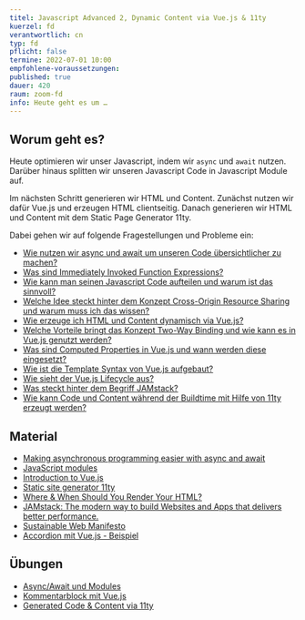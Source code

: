 ```yaml
---
titel: Javascript Advanced 2, Dynamic Content via Vue.js & 11ty
kuerzel: fd
verantwortlich: cn
typ: fd
pflicht: false
termine: 2022-07-01 10:00
empfohlene-voraussetzungen: 
published: true
dauer: 420
raum: zoom-fd
info: Heute geht es um …
---
```


## Worum geht es?

Heute optimieren wir unser Javascript, indem wir `async` und `await` nutzen. Darüber hinaus splitten wir unseren Javascript Code in Javascript Module auf. 

Im nächsten Schritt generieren wir HTML und Content. Zunächst nutzen wir dafür Vue.js und erzeugen HTML clientseitig. Danach generieren wir HTML und Content mit dem Static Page Generator 11ty. 

Dabei gehen wir auf folgende Fragestellungen und Probleme ein:

- [Wie nutzen wir async und await um unseren Code übersichtlicher zu machen?](https://developer.mozilla.org/en-US/docs/Learn/JavaScript/Asynchronous/Async_await)
- [Was sind Immediately Invoked Function Expressions?](https://www.mediaevent.de/javascript/self-executing-functions.html)
- [Wie kann man seinen Javascript Code aufteilen und warum ist das sinnvoll?](https://developer.mozilla.org/en-US/docs/Web/JavaScript/Guide/Modules)
- [Welche Idee steckt hinter dem Konzept Cross-Origin Resource Sharing und warum muss ich das wissen?](https://developer.mozilla.org/de/docs/Web/HTTP/CORS)
- [Wie erzeuge ich HTML und Content dynamisch via Vue.js?](https://vuejs.org/v2/guide/)
- [Welche Vorteile bringt das Konzept Two-Way Binding und wie kann es in Vue.js genutzt werden?](https://www.digitalocean.com/community/tutorials/vuejs-v-model-two-way-binding)
- [Was sind Computed Properties in Vue.js und wann werden diese eingesetzt?](https://vuejs.org/v2/guide/computed.html)
- [Wie ist die Template Syntax von Vue.js aufgebaut?](https://vuejs.org/v2/guide/syntax.html)
- [Wie sieht der Vue.js Lifecycle aus?](https://vuejs.org/v2/guide/instance.html#Lifecycle-Diagram)
- [Was steckt hinter dem Begriff JAMstack?](https://jamstack.org/)
- [Wie kann Code und Content während der Buildtime mit Hilfe von 11ty erzeugt werden?](https://www.11ty.dev/)

## Material
- [Making asynchronous programming easier with async and await](https://developer.mozilla.org/en-US/docs/Learn/JavaScript/Asynchronous/Async_await)
- [JavaScript modules](https://developer.mozilla.org/en-US/docs/Web/JavaScript/Guide/Modules)
- [Introduction to Vue.js](https://vuejs.org/v2/guide/)
- [Static site generator 11ty](https://www.11ty.dev/)
- [Where & When Should You Render Your HTML?](https://dev.to/fllstck/where-when-should-you-render-your-html-41b5)
- [JAMstack: The modern way to build Websites and Apps that delivers better performance.](https://jamstack.org/)
- [Sustainable Web Manifesto](https://www.sustainablewebmanifesto.com/)
- [Accordion mit Vue.js - Beispiel](https://github.com/th-koeln/mi-bachelor-webdevelopment/raw/master/material/frontend-development/vue-js-accordion.zip)

## Übungen
* [Async/Await und Modules](/mi-bachelor-webdevelopment/assignments/js-async-await-modules/)
* [Kommentarblock mit Vue.js](/mi-bachelor-webdevelopment/assignments/js-vue-js-kommentarblock/)
* [Generated Code & Content via 11ty](/mi-bachelor-webdevelopment/assignments/generated-content/)
